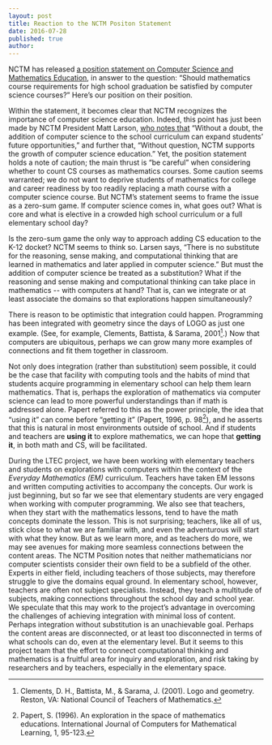 ```yaml
---
layout: post
title: Reaction to the NCTM Positon Statement
date: 2016-07-28
published: true
author: 
---
```


NCTM has released [a position statement on Computer Science and Mathematics Education](http://www.nctm.org/Standards-and-Positions/Position-Statements/Computer-Science-and-Mathematics-Education/), in answer to the question: “Should mathematics course requirements for high school graduation be satisfied by computer science courses?” Here’s our position on their position.

<!--excerpt-->

Within the statement, it becomes clear that NCTM recognizes the importance of computer science education. Indeed, this point has just been made by NCTM President Matt Larson, [who notes that](http://www.nctm.org/News-and-Calendar/Messages-from-the-President/Archive/Matt-Larson/Computer-Science-and-Mathematics-Education/) “Without a doubt, the addition of computer science to the school curriculum can expand students’ future opportunities,” and further that, “Without question, NCTM supports the growth of computer science education.”  Yet, the position statement holds a note of caution; the main thrust is “be careful” when considering whether to count CS courses as mathematics courses. Some caution seems warranted; we do not want to deprive students of mathematics for college and career readiness by too readily replacing a math course with a computer science course. But NCTM’s statement seems to frame the issue as a zero-sum game. If computer science comes in, what goes out? What is core and what is elective in a crowded high school curriculum or a full elementary school day? 

Is the zero-sum game the only way to approach adding CS education to the K-12 docket? NCTM seems to think so. Larsen says, “There is no substitute for the reasoning, sense making, and computational thinking that are learned in mathematics and later applied in computer science.” But must the addition of computer science be treated as a substitution? What if the reasoning and sense making and computational thinking can take place in mathematics -- with computers at hand? That is, can we integrate or at least associate the domains so that explorations happen simultaneously? 

There is reason to be optimistic that integration could happen. Programming has been integrated with geometry since the days of LOGO as just one example. (See, for example, Clements, Battista, & Sarama, 2001[^fn-clements].) Now that computers are ubiquitous, perhaps we can grow many more examples of connections and fit them together in classroom.

Not only does integration (rather than substitution) seem possible, it could be the case that facility with computing tools and the habits of mind that students acquire programming in elementary school can help them learn mathematics. That is, perhaps the exploration of mathematics via computer science can lead to more powerful understandings than if math is addressed alone. Papert referred to this as the power principle, the idea that “using it” can come before “getting it” (Papert, 1996, p. 98[^fn-papert]), and he asserts that this is natural in most environments outside of school. And if students and teachers are **using it** to explore mathematics, we can hope that **getting it**, in both math and CS, will be facilitated. 

During the LTEC project, we have been working with elementary teachers and students on explorations with computers within the context of the *Everyday Mathematics (EM)* curriculum. Teachers have taken EM lessons and written computing activities to accompany the concepts. Our work is just beginning, but so far we see that elementary students are very engaged when working with computer programming. We also see that teachers, when they start with the mathematics lessons, tend to have the math concepts dominate the lesson. This is not surprising; teachers, like all of us, stick close to what we are familiar with, and even the adventurous will start with what they know. But as we learn more, and as teachers do more, we may see avenues for making more seamless connections between the content areas. The NCTM Position notes that neither mathematicians nor computer scientists consider their own field to be a subfield of the other. Experts in either field, including teachers of those subjects, may therefore struggle to give the domains equal ground. In elementary school, however, teachers are often not subject specialists. Instead, they teach a multitude of subjects, making connections throughout the school day and school year. We speculate that this may work to the project’s advantage in overcoming the challenges of achieving integration with minimal loss of content. 
Perhaps integration without substitution is an unachievable goal. Perhaps the content areas are disconnected, or at least too disconnected in terms of what schools can do, even at the elementary level. But it seems to this project team that the effort to connect computational thinking and mathematics is a fruitful area for inquiry and exploration, and risk taking by researchers and by teachers, especially in the elementary space. 

[^fn-clements]: Clements, D. H., Battista, M., & Sarama, J. (2001). Logo and geometry. Reston, VA: National Council of Teachers of Mathematics.

[^fn-papert]: Papert, S. (1996). An exploration in the space of mathematics educations. International Journal of Computers for Mathematical Learning, 1, 95-123.